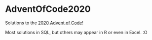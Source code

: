 # AdventOfCode2020
Solutions to the [2020 Advent of Code](https://adventofcode.com/2020/)!

Most solutions in SQL, but others may appear in R or even in Excel. :O
